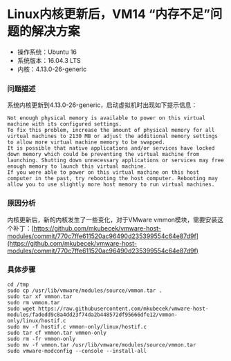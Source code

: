 # Linux内核更新后，VM14 “内存不足”问题的解决方案

- 操作系统：Ubuntu 16
- 系统版本：16.04.3 LTS
- 内核：4.13.0-26-generic

### 问题描述

系统内核更新到4.13.0-26-generic，启动虚拟机时出现如下提示信息：
```text
Not enough physical memory is available to power on this virtual machine with its configured settings.
To fix this problem, increase the amount of physical memory for all virtual machines to 2130 MB or adjust the additional memory settings to allow more virtual machine memory to be swapped.
It is possible that native applications and/or services have locked down memory which could be preventing the virtual machine from launching. Shutting down unnecessary applications or services may free enough memory to launch this virtual machine.
If you were able to power on this virtual machine on this host computer in the past, try rebooting the host computer. Rebooting may allow you to use slightly more host memory to run virtual machines.
```

### 原因分析
内核更新后，新的内核发生了一些变化，对于VMware vmmon模块，需要安装这个补丁：[https://github.com/mkubecek/vmware-host-modules/commit/770c7ffe611520ac96490d235399554c64e87d9f](https://github.com/mkubecek/vmware-host-modules/commit/770c7ffe611520ac96490d235399554c64e87d9f)

### 具体步骤

```console
cd /tmp
sudo cp /usr/lib/vmware/modules/source/vmmon.tar .
sudo tar xf vmmon.tar
sudo rm vmmon.tar
sudo wget https://raw.githubusercontent.com/mkubecek/vmware-host-modules/fadedd9c8a4dd23f74da2b448572df95666dfe12/vmmon-only/linux/hostif.c
sudo mv -f hostif.c vmmon-only/linux/hostif.c
sudo tar cf vmmon.tar vmmon-only
sudo rm -fr vmmon-only
sudo mv -f vmmon.tar /usr/lib/vmware/modules/source/vmmon.tar
sudo vmware-modconfig --console --install-all
```
